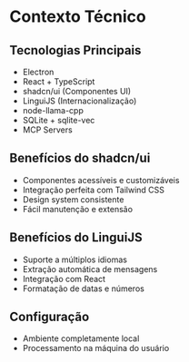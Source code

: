 # Contexto Técnico

## Tecnologias Principais
- Electron
- React + TypeScript
- shadcn/ui (Componentes UI)
- LinguiJS (Internacionalização)
- node-llama-cpp
- SQLite + sqlite-vec
- MCP Servers

## Benefícios do shadcn/ui
- Componentes acessíveis e customizáveis
- Integração perfeita com Tailwind CSS
- Design system consistente
- Fácil manutenção e extensão

## Benefícios do LinguiJS
- Suporte a múltiplos idiomas
- Extração automática de mensagens
- Integração com React
- Formatação de datas e números

## Configuração
- Ambiente completamente local
- Processamento na máquina do usuário

